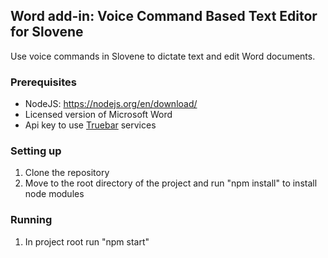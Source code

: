 ## Word add-in: Voice Command Based Text Editor for Slovene
Use voice commands in Slovene to dictate text and edit Word documents.

### Prerequisites
- NodeJS:  https://nodejs.org/en/download/
- Licensed version of Microsoft Word
- Api key to use [Truebar](https://developers.vitasis.si/) services

### Setting up
1. Clone the repository
2. Move to the root directory of the project and run "npm install" to install node modules

### Running
1. In project root run "npm start"
